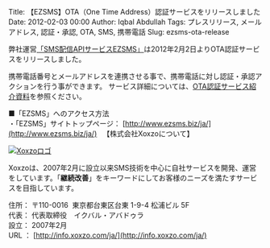 Title: 【EZSMS】OTA（One Time Address）認証サービスをリリースしました
Date: 2012-02-03 00:00
Author: Iqbal Abdullah
Tags: プレスリリース, メールアドレス, 認証・承認, OTA, SMS, 携帯電話
Slug: ezsms-ota-release 

弊社運営[「SMS配信APIサービスEZSMS」](https://www.ezsms.biz/ja/)は2012年2月2日よりOTA認証サービスをリリースしました。

携帯電話番号とメールアドレスを連携させる事で、携帯電話に対し認証・承認アクションを行う事ができます。
サービス詳細については、[OTA認証サービス紹介資料](https://docs.google.com/open?id=0B-EFLEP7IEAVNmYwM2UwMTQtNzY5OS00Yjg5LWI5YTAtZmNlODljYmE3NTNl)を参照ください。

■「EZSMS」へのアクセス方法  
・「EZSMS」サイトトップページ： [http://www.ezsms.biz/ja/](http://www.ezsms.biz/ja/)
 
【株式会社Xoxzoについて】

[![Xoxzoロゴ]({filename}/images/xoxzo-logo-02.png)](http://info.xoxzo.com/ja/)

Xoxzoは、2007年2月に設立以来SMS技術を中心に自社サービスを開発、運営をしています。「**継続改善**」をキーワードにしてお客様のニーズを満たすサービスを目指しています。

住所： 〒110-0016  東京都台東区台東 1-9-4 松浦ビル 5F  
代表： 代表取締役　イクバル・アバドゥラ  
設立： 2007年2月  
URL ： [http://info.xoxzo.com/ja/](http://info.xoxzo.com/ja/)

